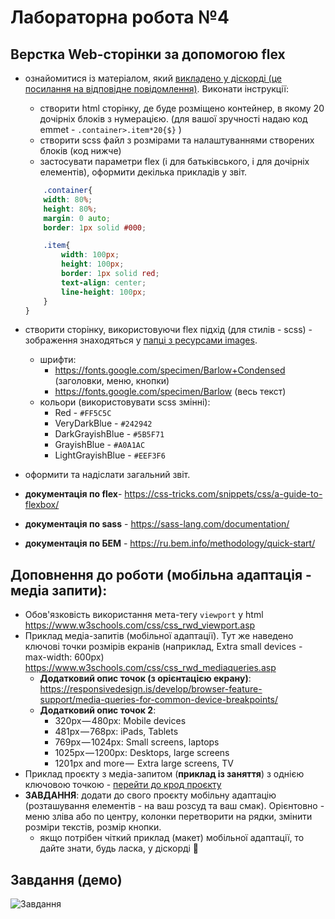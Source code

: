# Лабораторна робота №4
## Верстка Web-сторінки за допомогою flex


- ознайомитися із матеріалом, який [викладено у діскорді (це посилання на відповідне повідомлення)](https://discord.com/channels/941419785114234972/941426123072475146/964055700273786881). Виконати інструкції: 
    - створити html сторінку, де буде розміщено контейнер, в якому 20 дочірніх блоків з нумерацією. (для вашої зручності надаю код emmet - `.container>.item*20{$}` )
    - створити scss файл з розмірами та налаштуваннями створених блоків (код нижче)
    - застосувати параметри flex (і для батьківського, і для дочірніх елементів), оформити декілька прикладів у звіт.
    ```scss
        .container{
        width: 80%;
        height: 80%;
        margin: 0 auto;
        border: 1px solid #000;

        .item{
            width: 100px;
            height: 100px;
            border: 1px solid red;
            text-align: center;
            line-height: 100px;
        }
    }

- створити сторінку, використовуючи flex підхід (для стилів - scss) - зображення знаходяться у [папці з ресурсами images](./images/). 
    - шрифти: 
        - https://fonts.google.com/specimen/Barlow+Condensed (заголовки, меню, кнопки)
        - https://fonts.google.com/specimen/Barlow (весь текст)
    - кольори (використовувати scss змінні):
        - Red - `#FF5C5C`
        - VeryDarkBlue -  `#242942`
        - DarkGrayishBlue - `#5B5F71`
        - GrayishBlue - `#A0A1AC`
        - LightGrayishBlue - `#EEF3F6`
- оформити та надіслати загальний звіт.

- **документація по flex**- https://css-tricks.com/snippets/css/a-guide-to-flexbox/
- **документація по sass** - https://sass-lang.com/documentation/
- **документація по БЕМ** - https://ru.bem.info/methodology/quick-start/


## Доповнення до роботи (мобільна адаптація - медіа запити): 
- Обов'язковість використання мета-тегу `viewport` у html https://www.w3schools.com/css/css_rwd_viewport.asp
- Приклад медіа-запитів (мобільної адаптації). Тут же наведено ключові точки розмірів екранів (наприклад, Extra small devices - max-width: 600px) https://www.w3schools.com/css/css_rwd_mediaqueries.asp
    - **Додатковий опис точок (з орієнтацією екрану)**: https://responsivedesign.is/develop/browser-feature-support/media-queries-for-common-device-breakpoints/
    - **Додатковий опис точок 2**: 
        - 320px — 480px: Mobile devices
        - 481px — 768px: iPads, Tablets
        - 769px — 1024px: Small screens, laptops
        - 1025px — 1200px: Desktops, large screens
        - 1201px and more —  Extra large screens, TV
- Приклад проєкту з медіа-запитом (**приклад із заняття**) з однією ключовою точкою - [перейти до крод проєкту](./example/)
- **ЗАВДАННЯ**: додати до свого проєкту мобільну адаптацію (розташування елементів - на ваш розсуд та ваш смак). Орієнтовно - меню зліва або по центру, колонки перетворити на рядки, змінити розміри текстів, розмір кнопки. 
    - якщо потрібен чіткий приклад (макет) мобільної адаптації, то дайте знати, будь ласка, у діскорді 🤝

## Завдання (демо)
![Завдання](lr4.png)

